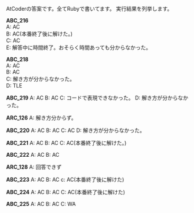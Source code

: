 AtCoderの答案です。全てRubyで書いてます。
実行結果を列挙します。

__ABC_216__  
A: AC  
B: AC(本番終了後に解けた。)  
C: AC  
E: 解答中に時間終了。おそらく時間あっても分からなかった。  

__ABC_218__  
A: AC  
B: AC  
C: 解き方が分からなかった。  
D: TLE  

__ABC_219__
A: AC
B: AC
C: コードで表現できなかった。
D: 解き方が分からなかった。

__ARC_126__
A: 解き方分からず。

__ABC_220__
A: AC
B: AC
C: AC
D: 解き方が分からなかった。

__ABC_221__
A: AC
B: AC
C: AC(本番終了後に解けた。)

__ABC_222__
A: AC
B: AC

__ARC_128__
A: 回答できず

__ABC_223__
A: AC
B: AC
c: AC(本番終了後に解けた)

__ABC_224__
A: AC
B: AC
C: AC(本番終了後に解けた)

__ABC_225__
A: AC
B: AC
C: WA
